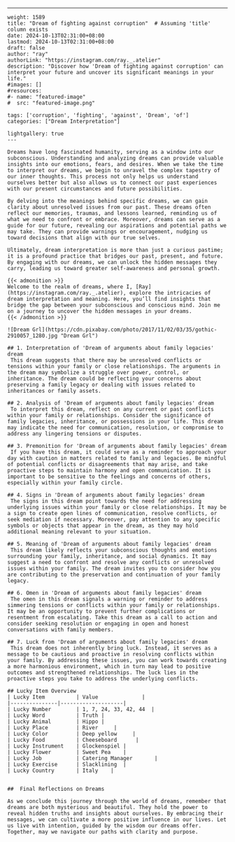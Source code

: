 ---
    weight: 1589
    title: "Dream of fighting against corruption"  # Assuming 'title' column exists
    date: 2024-10-13T02:31:00+08:00
    lastmod: 2024-10-13T02:31:00+08:00
    draft: false
    author: "ray"
    authorLink: "https://instagram.com/ray._.atelier"
    description: "Discover how 'Dream of fighting against corruption' can interpret your future and uncover its significant meanings in your life."
    #images: []
    #resources:
    #- name: "featured-image"
    #  src: "featured-image.png"
    
    tags: ['corruption', 'fighting', 'against', 'Dream', 'of']
    categories: ["Dream Interpretation"]
    
    lightgallery: true
    ---
    
    Dreams have long fascinated humanity, serving as a window into our subconscious. Understanding and analyzing dreams can provide valuable insights into our emotions, fears, and desires. When we take the time to interpret our dreams, we begin to unravel the complex tapestry of our inner thoughts. This process not only helps us understand ourselves better but also allows us to connect our past experiences with our present circumstances and future possibilities.
    
    By delving into the meanings behind specific dreams, we can gain clarity about unresolved issues from our past. These dreams often reflect our memories, traumas, and lessons learned, reminding us of what we need to confront or embrace. Moreover, dreams can serve as a guide for our future, revealing our aspirations and potential paths we may take. They can provide warnings or encouragement, nudging us toward decisions that align with our true selves.
    
    Ultimately, dream interpretation is more than just a curious pastime; it is a profound practice that bridges our past, present, and future. By engaging with our dreams, we can unlock the hidden messages they carry, leading us toward greater self-awareness and personal growth.
    
    {{< admonition >}}
    Welcome to the realm of dreams, where I, [Ray](https://instagram.com/ray._.atelier), explore the intricacies of dream interpretation and meaning. Here, you’ll find insights that bridge the gap between your subconscious and conscious mind. Join me on a journey to uncover the hidden messages in your dreams.
    {{< /admonition >}}
    
    ![Dream Grl](https://cdn.pixabay.com/photo/2017/11/02/03/35/gothic-2910057_1280.jpg "Dream Grl")
    
    ## 1. Interpretation of 'Dream of arguments about family legacies' dream
     This dream suggests that there may be unresolved conflicts or tensions within your family or close relationships. The arguments in the dream may symbolize a struggle over power, control, or inheritance. The dream could be reflecting your concerns about preserving a family legacy or dealing with issues related to inheritances or family assets.
    
    ## 2. Analysis of 'Dream of arguments about family legacies' dream
     To interpret this dream, reflect on any current or past conflicts within your family or relationships. Consider the significance of family legacies, inheritance, or possessions in your life. This dream may indicate the need for communication, resolution, or compromise to address any lingering tensions or disputes.
    
    ## 3. Premonition for 'Dream of arguments about family legacies' dream
     If you have this dream, it could serve as a reminder to approach your day with caution in matters related to family and legacies. Be mindful of potential conflicts or disagreements that may arise, and take proactive steps to maintain harmony and open communication. It is important to be sensitive to the feelings and concerns of others, especially within your family circle.
    
    ## 4. Signs in 'Dream of arguments about family legacies' dream
     The signs in this dream point towards the need for addressing underlying issues within your family or close relationships. It may be a sign to create open lines of communication, resolve conflicts, or seek mediation if necessary. Moreover, pay attention to any specific symbols or objects that appear in the dream, as they may hold additional meaning relevant to your situation.
    
    ## 5. Meaning of 'Dream of arguments about family legacies' dream
     This dream likely reflects your subconscious thoughts and emotions surrounding your family, inheritance, and social dynamics. It may suggest a need to confront and resolve any conflicts or unresolved issues within your family. The dream invites you to consider how you are contributing to the preservation and continuation of your family legacy.
    
    ## 6. Omen in 'Dream of arguments about family legacies' dream
     The omen in this dream signals a warning or reminder to address simmering tensions or conflicts within your family or relationships. It may be an opportunity to prevent further complications or resentment from escalating. Take this dream as a call to action and consider seeking resolution or engaging in open and honest conversations with family members.
    
    ## 7. Luck from 'Dream of arguments about family legacies' dream
     This dream does not inherently bring luck. Instead, it serves as a message to be cautious and proactive in resolving conflicts within your family. By addressing these issues, you can work towards creating a more harmonious environment, which in turn may lead to positive outcomes and strengthened relationships. The luck lies in the proactive steps you take to address the underlying conflicts.
    
    ## Lucky Item Overview
    | Lucky Item          | Value              |
    |---------------|--------------------|
    | Lucky Number        | 1, 7, 24, 33, 42, 44  |
    | Lucky Word          | Truth |
    | Lucky Animal        | Hippo |
    | Lucky Place         | River     |
    | Lucky Color         | Deep yellow     |
    | Lucky Food          | Cheeseboard      |
    | Lucky Instrument    | Glockenspiel |
    | Lucky Flower        | Sweet Pea    |
    | Lucky Job           | Catering Manager       |
    | Lucky Exercise      | Slacklining  |
    | Lucky Country       | Italy    |
    
    
    ##  Final Reflections on Dreams
    
    As we conclude this journey through the world of dreams, remember that dreams are both mysterious and beautiful. They hold the power to reveal hidden truths and insights about ourselves. By embracing their messages, we can cultivate a more positive influence in our lives. Let us live with intention, guided by the wisdom our dreams offer. Together, may we navigate our paths with clarity and purpose.
    